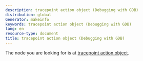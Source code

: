 ```yaml
---
description: tracepoint action object (Debugging with GDB)
distribution: global
Generator: makeinfo
keywords: tracepoint action object (Debugging with GDB)
lang: en
resource-type: document
title: tracepoint action object (Debugging with GDB)
---
```

The node you are looking for is at [tracepoint action object](IPA-Protocol-Objects.html#tracepoint-action-object).
